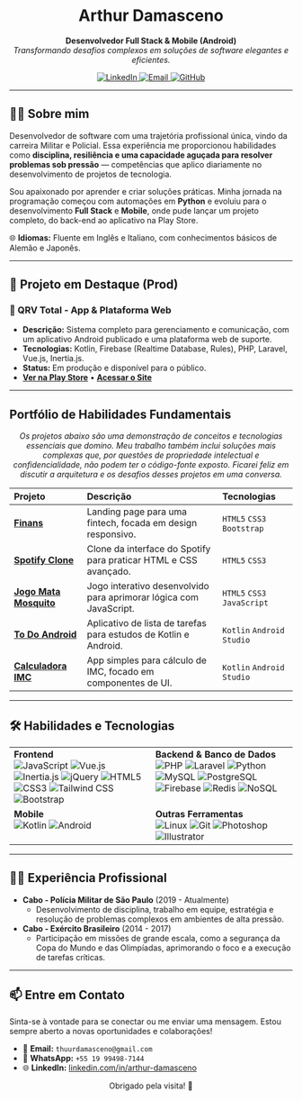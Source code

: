 <h1 align="center">Arthur Damasceno</h1>

<p align="center">
  <strong>Desenvolvedor Full Stack & Mobile (Android)</strong>
  <br />
  <i>Transformando desafios complexos em soluções de software elegantes e eficientes.</i>
</p>

<p align="center">
  <a href="https://www.linkedin.com/in/arthur-damasceno" target="_blank">
    <img src="https://img.shields.io/badge/-LinkedIn-0077B5?style=for-the-badge&logo=linkedin&logoColor=white" alt="LinkedIn">
  </a>
  <a href="mailto:thuurdamasceno@gmail.com" target="_blank">
    <img src="https://img.shields.io/badge/-Email-D14836?style=for-the-badge&logo=gmail&logoColor=white" alt="Email">
  </a>
  <a href="https://github.com/arttt95" target="_blank">
    <img src="https://img.shields.io/badge/-GitHub-181717?style=for-the-badge&logo=github&logoColor=white" alt="GitHub">
  </a>
</p>

---

## 👨‍💻 Sobre mim

Desenvolvedor de software com uma trajetória profissional única, vindo da carreira Militar e Policial. Essa experiência me proporcionou habilidades como **disciplina, resiliência e uma capacidade aguçada para resolver problemas sob pressão** — competências que aplico diariamente no desenvolvimento de projetos de tecnologia.

Sou apaixonado por aprender e criar soluções práticas. Minha jornada na programação começou com automações em **Python** e evoluiu para o desenvolvimento **Full Stack** e **Mobile**, onde pude lançar um projeto completo, do back-end ao aplicativo na Play Store.

🌐 **Idiomas:** Fluente em Inglês e Italiano, com conhecimentos básicos de Alemão e Japonês.

---

## 🚀 Projeto em Destaque (Prod)

### 📱 QRV Total - App & Plataforma Web
* **Descrição:** Sistema completo para gerenciamento e comunicação, com um aplicativo Android publicado e uma plataforma web de suporte.
* **Tecnologias:** Kotlin, Firebase (Realtime Database, Rules), PHP, Laravel, Vue.js, Inertia.js.
* **Status:** Em produção e disponível para o público.
* <a href="https://play.google.com/store/apps/details?id=com.arttt95.qrvtotal" target="_blank">**Ver na Play Store**</a> • <a href="https://qrvtotal.com.br/" target="_blank">**Acessar o Site**</a>

---

## Portfólio de Habilidades Fundamentais

<p align="center">
  <i>Os projetos abaixo são uma demonstração de conceitos e tecnologias essenciais que domino. Meu trabalho também inclui soluções mais complexas que, por questões de propriedade intelectual e confidencialidade, não podem ter o código-fonte exposto. Ficarei feliz em discutir a arquitetura e os desafios desses projetos em uma conversa.</i>
</p>

| Projeto | Descrição | Tecnologias |
| :--- | :--- | :--- |
| **[Finans](https://github.com/arttt95/finans-project)** | Landing page para uma fintech, focada em design responsivo. | `HTML5` `CSS3` `Bootstrap` |
| **[Spotify Clone](https://github.com/arttt95/spotify-project)** | Clone da interface do Spotify para praticar HTML e CSS avançado. | `HTML5` `CSS3` |
| **[Jogo Mata Mosquito](https://github.com/arttt95/app-mata-mosq)** | Jogo interativo desenvolvido para aprimorar lógica com JavaScript. | `HTML5` `CSS3` `JavaScript` |
| **[To Do Android](https://github.com/arttt95/to-do-as)** | Aplicativo de lista de tarefas para estudos de Kotlin e Android. | `Kotlin` `Android Studio` |
| **[Calculadora IMC](https://github.com/arttt95/calculadora-imc)** | App simples para cálculo de IMC, focado em componentes de UI. | `Kotlin` `Android Studio` |

---

## 🛠️ Habilidades e Tecnologias

<table>
  <tr>
    <td valign="top" width="50%">
      <strong>Frontend</strong><br>
      <img src="https://img.shields.io/badge/-JavaScript-F7DF1E?style=flat-square&logo=javascript&logoColor=black" alt="JavaScript">
      <img src="https://img.shields.io/badge/-Vue.js-4FC08D?style=flat-square&logo=vue.js&logoColor=white" alt="Vue.js">
      <img src="https://img.shields.io/badge/-Inertia.js-9553E9?style=flat-square&logo=inertia&logoColor=white" alt="Inertia.js">
      <img src="https://img.shields.io/badge/-jQuery-0769AD?style=flat-square&logo=jquery&logoColor=white" alt="jQuery">
      <img src="https://img.shields.io/badge/-HTML5-E34F26?style=flat-square&logo=html5&logoColor=white" alt="HTML5">
      <img src="https://img.shields.io/badge/-CSS3-1572B6?style=flat-square&logo=css3&logoColor=white" alt="CSS3">
      <img src="https://img.shields.io/badge/-Tailwind_CSS-38B2AC?style=flat-square&logo=tailwind-css&logoColor=white" alt="Tailwind CSS">
      <img src="https://img.shields.io/badge/-Bootstrap-7952B3?style=flat-square&logo=bootstrap&logoColor=white" alt="Bootstrap">
    </td>
    <td valign="top" width="50%">
      <strong>Backend & Banco de Dados</strong><br>
      <img src="https://img.shields.io/badge/-PHP-777BB4?style=flat-square&logo=php&logoColor=white" alt="PHP">
      <img src="https://img.shields.io/badge/-Laravel-FF2D20?style=flat-square&logo=laravel&logoColor=white" alt="Laravel">
      <img src="https://img.shields.io/badge/-Python-3776AB?style=flat-square&logo=python&logoColor=white" alt="Python">
      <img src="https://img.shields.io/badge/-MySQL-4479A1?style=flat-square&logo=mysql&logoColor=white" alt="MySQL">
      <img src="https://img.shields.io/badge/-PostgreSQL-336791?style=flat-square&logo=postgresql&logoColor=white" alt="PostgreSQL">
      <img src="https://img.shields.io/badge/-Firebase-FFCA28?style=flat-square&logo=firebase&logoColor=black" alt="Firebase">
      <img src="https://img.shields.io/badge/-Redis-DC382D?style=flat-square&logo=redis&logoColor=white" alt="Redis">
      <img src="https://img.shields.io/badge/NoSQL-003B57?style=flat-square" alt="NoSQL">
    </td>
  </tr>
  <tr>
    <td valign="top" width="50%">
      <strong>Mobile</strong><br>
      <img src="https://img.shields.io/badge/-Kotlin-7F52FF?style=flat-square&logo=kotlin&logoColor=white" alt="Kotlin">
      <img src="https://img.shields.io/badge/-Android-3DDC84?style=flat-square&logo=android&logoColor=white" alt="Android">
    </td>
    <td valign="top" width="50%">
      <strong>Outras Ferramentas</strong><br>
      <img src="https://img.shields.io/badge/-Linux-FCC624?style=flat-square&logo=linux&logoColor=black" alt="Linux">
      <img src="https://img.shields.io/badge/-Git-F05032?style=flat-square&logo=git&logoColor=white" alt="Git">
      <img src="https://img.shields.io/badge/-Adobe_Photoshop-31A8FF?style=flat-square&logo=adobe-photoshop&logoColor=white" alt="Photoshop">
      <img src="https://img.shields.io/badge/-Adobe_Illustrator-FF9A00?style=flat-square&logo=adobe-illustrator&logoColor=white" alt="Illustrator">
    </td>
  </tr>
</table>

---

## 👮‍♂️ Experiência Profissional

-   **Cabo - Polícia Militar de São Paulo** (2019 - Atualmente)
    * Desenvolvimento de disciplina, trabalho em equipe, estratégia e resolução de problemas complexos em ambientes de alta pressão.
-   **Cabo - Exército Brasileiro** (2014 - 2017)
    * Participação em missões de grande escala, como a segurança da Copa do Mundo e das Olimpíadas, aprimorando o foco e a execução de tarefas críticas.

---

## 📫 Entre em Contato

Sinta-se à vontade para se conectar ou me enviar uma mensagem. Estou sempre aberto a novas oportunidades e colaborações!

-   📧 **Email:** `thuurdamasceno@gmail.com`
-   📱 **WhatsApp:** `+55 19 99498-7144`
-   🌐 **LinkedIn:** [linkedin.com/in/arthur-damasceno](https://www.linkedin.com/in/arthur-damasceno)

<p align="center">
  Obrigado pela visita! 🚀
</p>
